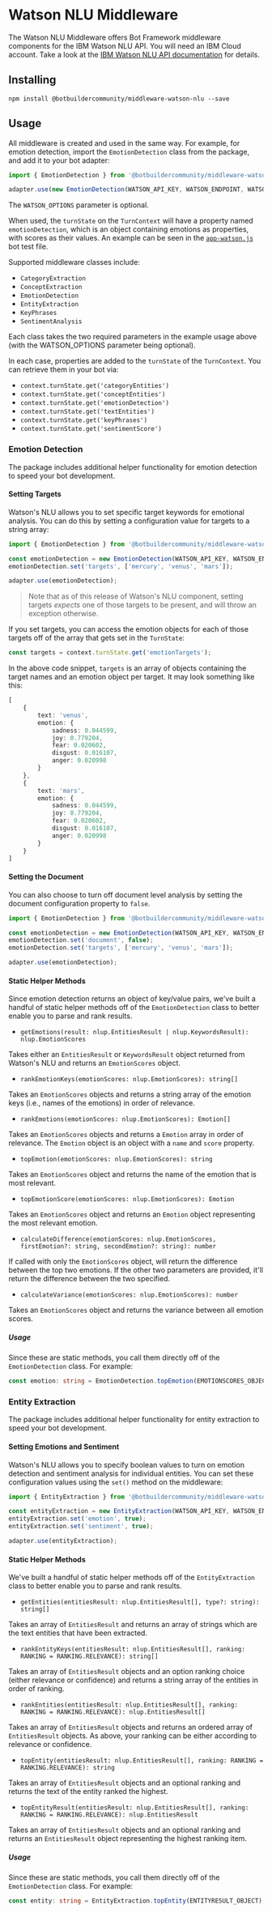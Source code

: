 # Watson NLU Middleware

The Watson NLU Middleware offers Bot Framework middleware components for the IBM Watson NLU API. You will need an IBM Cloud account. Take a look at the [IBM Watson NLU API documentation](https://www.ibm.com/watson/services/natural-language-understanding/) for details.

## Installing

    npm install @botbuildercommunity/middleware-watson-nlu --save

## Usage

All middleware is created and used in the same way. For example, for emotion detection, import the `EmotionDetection` class from the package, and add it to your bot adapter:

```typescript
import { EmotionDetection } from '@botbuildercommunity/middleware-watson-nlu';

adapter.use(new EmotionDetection(WATSON_API_KEY, WATSON_ENDPOINT, WATSON_OPTIONS));
```

The `WATSON_OPTIONS` parameter is optional.

When used, the `turnState` on the `TurnContext` will have a property named `emotionDetection`, which is an object containing emotions as properties, with scores as their values. An example can be seen in the [`app-watson.js`](example/app-watson.js) bot test file.

Supported middleware classes include:

* `CategoryExtraction`
* `ConceptExtraction`
* `EmotionDetection`
* `EntityExtraction`
* `KeyPhrases`
* `SentimentAnalysis`

Each class takes the two required parameters in the example usage above (with the WATSON_OPTIONS parameter being optional).

In each case, properties are added to the `turnState` of the `TurnContext`. You can retrieve them in your bot via:

* `context.turnState.get('categoryEntities')`
* `context.turnState.get('conceptEntities')`
* `context.turnState.get('emotionDetection')`
* `context.turnState.get('textEntities')`
* `context.turnState.get('keyPhrases')`
* `context.turnState.get('sentimentScore')`

### Emotion Detection

The package includes additional helper functionality for emotion detection to speed your bot development.

#### Setting Targets

Watson's NLU allows you to set specific target keywords for emotional analysis. You can do this by setting a configuration value for targets to a string array:

```typescript
import { EmotionDetection } from '@botbuildercommunity/middleware-watson-nlu';

const emotionDetection = new EmotionDetection(WATSON_API_KEY, WATSON_ENDPOINT, WATSON_OPTIONS);
emotionDetection.set('targets', ['mercury', 'venus', 'mars']);

adapter.use(emotionDetection);
```

> Note that as of this release of Watson's NLU component, setting targets _expects_ one of those targets to be present, and will throw an exception otherwise.

If you set targets, you can access the emotion objects for each of those targets off of the array that gets set in the `TurnState`:

```typescript
const targets = context.turnState.get('emotionTargets');
```

In the above code snippet, `targets` is an array of objects containing the target names and an emotion object per target. It may look something like this:

```typescript
[
    {
        text: 'venus',
        emotion: {
            sadness: 0.044599,
            joy: 0.779204,
            fear: 0.020602,
            disgust: 0.016107,
            anger: 0.020998
        }
    },
    {
        text: 'mars',
        emotion: {
            sadness: 0.044599,
            joy: 0.779204,
            fear: 0.020602,
            disgust: 0.016107,
            anger: 0.020998
        }
    }
]
```

#### Setting the Document

You can also choose to turn off document level analysis by setting the document configuration property to `false`.

```typescript
import { EmotionDetection } from '@botbuildercommunity/middleware-watson-nlu';

const emotionDetection = new EmotionDetection(WATSON_API_KEY, WATSON_ENDPOINT, WATSON_OPTIONS);
emotionDetection.set('document', false);
emotionDetection.set('targets', ['mercury', 'venus', 'mars']);

adapter.use(emotionDetection);
```

#### Static Helper Methods

Since emotion detection returns an object of key/value pairs, we've built a handful of static helper methods off of the `EmotionDetection` class to better enable you to parse and rank results.

* `getEmotions(result: nlup.EntitiesResult | nlup.KeywordsResult): nlup.EmotionScores`

Takes either an `EntitiesResult` or `KeywordsResult` object returned from Watson's NLU and returns an `EmotionScores` object.

* `rankEmotionKeys(emotionScores: nlup.EmotionScores): string[]`

Takes an `EmotionScores` objects and returns a string array of the emotion keys (i.e., names of the emotions) in order of relevance.

* `rankEmotions(emotionScores: nlup.EmotionScores): Emotion[]`

Takes an `EmotionScores` objects and returns a `Emotion` array in order of relevance. The `Emotion` object is an object with a `name` and `score` property.

* `topEmotion(emotionScores: nlup.EmotionScores): string`

Takes an `EmotionScores` object and returns the name of the emotion that is most relevant.

* `topEmotionScore(emotionScores: nlup.EmotionScores): Emotion`

Takes an `EmotionScores` object and returns an `Emotion` object representing the most relevant emotion.

* `calculateDifference(emotionScores: nlup.EmotionScores, firstEmotion?: string, secondEmotion?: string): number`

If called with only the `EmotionScores` object, will return the difference between the top two emotions. If the other two parameters are provided, it'll return the difference between the two specified.

* `calculateVariance(emotionScores: nlup.EmotionScores): number`

Takes an `EmotionScores` object and returns the variance between all emotion scores.

##### Usage

Since these are static methods, you call them directly off of the `EmotionDetection` class. For example:

```typescript
const emotion: string = EmotionDetection.topEmotion(EMOTIONSCORES_OBJECT);
```

### Entity Extraction

The package includes additional helper functionality for entity extraction to speed your bot development.

#### Setting Emotions and Sentiment

Watson's NLU allows you to specify boolean values to turn on emotion detection and sentiment analysis for individual entities. You can set these configuration values using the `set()` method on the middleware:

```typescript
import { EntityExtraction } from '@botbuildercommunity/middleware-watson-nlu';

const entityExtraction = new EntityExtraction(WATSON_API_KEY, WATSON_ENDPOINT, WATSON_OPTIONS);
entityExtraction.set('emotion', true);
entityExtraction.set('sentiment', true);

adapter.use(entityExtraction);
```

#### Static Helper Methods

We've built a handful of static helper methods off of the `EntityExtraction` class to better enable you to parse and rank results.

* `getEntities(entitiesResult: nlup.EntitiesResult[], type?: string): string[]`

Takes an array of `EntitiesResult` and returns an array of strings which are the text entities that have been extracted.

* `rankEntityKeys(entitiesResult: nlup.EntitiesResult[], ranking: RANKING = RANKING.RELEVANCE): string[]`

Takes an array of `EntitiesResult` objects and an option ranking choice (either relevance or confidence) and returns a string array of the entities in order of ranking.

* `rankEntities(entitiesResult: nlup.EntitiesResult[], ranking: RANKING = RANKING.RELEVANCE): nlup.EntitiesResult[]`

Takes an array of `EntitiesResult` objects and returns an ordered array of `EntitiesResult` objects. As above, your ranking can be either according to relevance or confidence.

* `topEntity(entitiesResult: nlup.EntitiesResult[], ranking: RANKING = RANKING.RELEVANCE): string`

Takes an array of `EntitiesResult` objects and an optional ranking and returns the text of the entity ranked the highest.

* `topEntityResult(entitiesResult: nlup.EntitiesResult[], ranking: RANKING = RANKING.RELEVANCE): nlup.EntitiesResult`

Takes an array of `EntitiesResult` objects and an optional ranking and returns an `EntitiesResult` object representing the highest ranking item.

##### Usage

Since these are static methods, you call them directly off of the `EmotionDetection` class. For example:

```typescript
const entity: string = EntityExtraction.topEntity(ENTITYRESULT_OBJECT);
```
